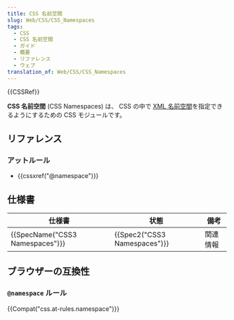```yaml
---
title: CSS 名前空間
slug: Web/CSS/CSS_Namespaces
tags:
  - CSS
  - CSS 名前空間
  - ガイド
  - 概要
  - リファレンス
  - ウェブ
translation_of: Web/CSS/CSS_Namespaces
---
```

{{CSSRef}}

**CSS 名前空間** (CSS Namespaces) は、 CSS の中で [XML 名前空間](/ja/docs/Namespaces)を指定できるようにするための CSS モジュールです。

## リファレンス

### アットルール

- {{cssxref("@namespace")}}

## 仕様書

| 仕様書                          | 状態                         | 備考     |
| ------------------------------- | ---------------------------- | -------- |
| {{SpecName("CSS3 Namespaces")}} | {{Spec2("CSS3 Namespaces")}} | 関連情報 |

## ブラウザーの互換性

### `@namespace` ルール

{{Compat("css.at-rules.namespace")}}
